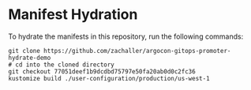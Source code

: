 # Manifest Hydration

To hydrate the manifests in this repository, run the following commands:

```shell
git clone https://github.com/zachaller/argocon-gitops-promoter-hydrate-demo
# cd into the cloned directory
git checkout 77051deef1b9dcdbd75797e50fa20ab0d0c2fc36
kustomize build ./user-configuration/production/us-west-1
```
